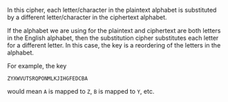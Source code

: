 In this cipher, each letter/character in the plaintext alphabet is substituted by a different letter/character in the ciphertext alphabet. 

If the alphabet we are using for the plaintext and ciphertext are both letters in the English alphabet, then the substitution cipher substitutes each letter for a different letter. In this case, the key is a reordering of the letters in the alphabet.

For example, the key

```
ZYXWVUTSRQPONMLKJIHGFEDCBA
```

would mean `A` is mapped to `Z`, `B` is mapped to `Y`, etc.  
